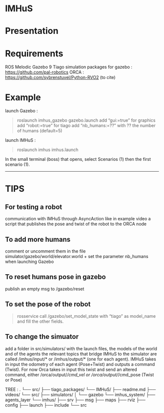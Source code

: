 # IMHuS

# Presentation 



# Requirements 
ROS Melodic
Gazebo 9
Tiago simulation packages for gazebo : https://github.com/pal-robotics
ORCA : https://github.com/sybrenstuvel/Python-RVO2 (to cite)

# Example 

launch Gazebo :
> roslaunch imhus_gazebo gazebo.launch
add “gui:=true” for graphics
add “robot:=true” for tiago
add “nb_humans:=??” with ?? the number of humans (default=5)

launch IMHuS :
> roslaunch imhus imhus.launch

In the small terminal (boss) that opens,  select Scenarios (1) then the first scenario (1).


***
# TIPS 
## For testing a robot 
communication with IMHuS through AsyncAction like in example video 
a script that publishes the pose and twist of the robot to the ORCA node

## To add more humans 
comment or uncomment them in the file simulator/gazebo/world/elevator.world + set the parameter nb_humans when launching Gazebo


## To reset humans pose in gazebo
publish an empty msg to /gazebo/reset
## To set the pose of the robot
> rosservice call /gazebo/set_model_state 
with “tiago” as model_name and fill the other fields. 

## To change the simuator
add a folder in src/simulators/ with the launch files, the models of the world and of the agents
the relevant topics that bridge IMHuS to the simulator are called /imhus/input/* or /imhus/output/* (one for each agent). IMHuS takes in input the odometry of each agent (Pose+Twist) and outputs a command (Twist). For now Orca takes in input this twist and send an altered command, either /orca/output/*/cmd_vel or /orca/output/*/cmd_pose (Twist or Pose)


TREE :
.
└── src/
    ├── tiago_packages/
    └── IMHuS/
        ├── readme.md
        ├── videos/
        └── src/
            ├── simulators/
            │   └── gazebo
            └── imhus_system/
                ├── agents_layer
                └── imhus/
                    ├── srv
                    ├── msg
                    ├── maps
                    ├── rviz
                    ├── config
                    ├── launch
                    ├── include
                    └── src
